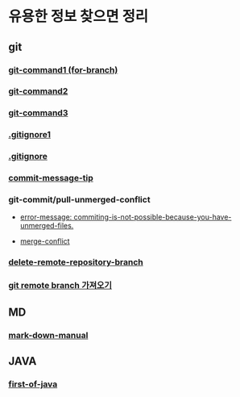 # 유용한 정보 찾으면 정리

## git

### [git-command1 (for-branch)](https://medium.com/@joongwon/git-git-%EB%AA%85%EB%A0%B9%EC%96%B4-%EC%A0%95%EB%A6%AC-c25b421ecdbd)

### [git-command2](https://m.blog.naver.com/PostView.nhn?blogId=jdusans&logNo=222043705693&proxyReferer=http:%2F%2Fm.facebook.com%2F)

### [git-command3](https://webclub.tistory.com/317)

### [.gitignore1](https://nesoy.github.io/articles/2017-01/Git-Ignore)

### [.gitignore](https://gbsb.tistory.com/11)

### [commit-message-tip](https://blog.ull.im/engineering/2019/03/10/logs-on-git.html)

### git-commit/pull-unmerged-conflict
 - [error-message: commiting-is-not-possible-because-you-have-unmerged-files.](https://velog.io/@2ujin/%EA%B9%83-Pull-is-not-possible-because-you-have-unmerged-files-%EC%97%90%EB%9F%AC)

- [merge-conflict](https://wayhome25.github.io/git/2017/04/05/git-04-merge/)

### [delete-remote-repository-branch](https://remagine.tistory.com/17)

### [git remote branch 가져오기](https://cjh5414.github.io/get-git-remote-branch/)


## MD

### [mark-down-manual](https://heropy.blog/2017/09/30/markdown/)


## JAVA

### [first-of-java](https://wikidocs.net/887)
